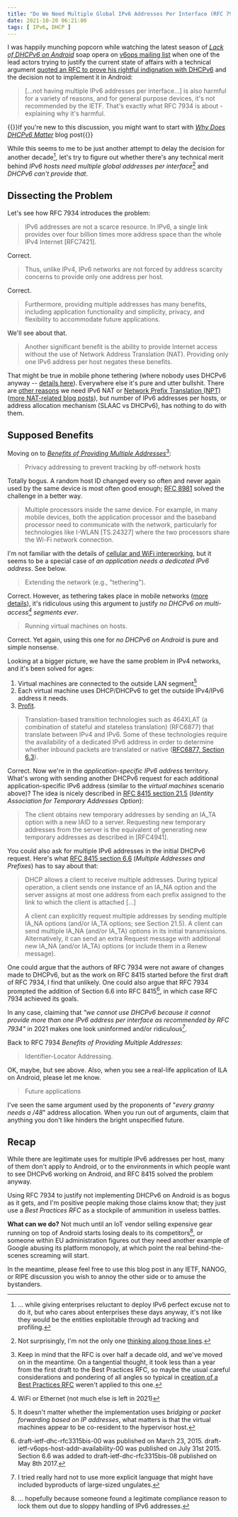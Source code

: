 ```yaml
---
title: "Do We Need Multiple Global IPv6 Addresses Per Interface (RFC 7934)"
date: 2021-10-20 06:21:00
tags: [ IPv6, DHCP ]
---
```

I was happily munching popcorn while watching the latest season of _[Lack of DHCPv6 on Android](https://mailarchive.ietf.org/arch/msg/v6ops/LsWLNn7jBuNkjKlLzeZOTCrnPN8/)_ soap opera on [v6ops mailing list](https://mailarchive.ietf.org/arch/browse/v6ops/) when one of the lead actors trying to justify the current state of affairs with a technical argument [quoted an RFC to prove his rightful indignation with DHCPv6](https://mailarchive.ietf.org/arch/msg/v6ops/7AihJ8u7RotHzOnT-gHrkTQY0RM/) and the decision not to implement it in Android:

> [...not having multiple IPv6 addresses per interface...] is also harmful for a variety of reasons, and for general purpose devices, it's not recommended by the IETF. That's exactly what RFC 7934 is about - explaining why it's harmful.

{{<note info>}}If you're new to this discussion, you might want to start with *[Why Does DHCPv6 Matter](/2021/10/dhcpv6-matters/)* blog post{{</note>}}
<!--more-->
While this seems to me to be just another attempt to delay the decision for another decade[^2], let's try to figure out whether there's any technical merit behind _IPv6 hosts need multiple global addresses per interface_[^3] and _DHCPv6 can't provide that_.

[^2]: ... while giving enterprises reluctant to deploy IPv6 perfect excuse not to do it, but who cares about enterprises these days anyway, it's not like they would be the entities exploitable through ad tracking and profiling.

[^3]: Not surprisingly, I'm not the only one [thinking along those lines](https://mailarchive.ietf.org/arch/msg/v6ops/XDpXyn_Nt0m8nv7CErumDcwV0S4/).

## Dissecting the Problem

Let's see how RFC 7934 introduces the problem:

> IPv6 addresses are not a scarce resource.  In IPv6, a single link provides over four billion times more address space than the whole IPv4 Internet [RFC7421].

Correct.

> Thus, unlike IPv4, IPv6 networks are not forced by address scarcity concerns to provide only one address per host.

Correct.

> Furthermore, providing multiple addresses has many benefits, including application functionality and simplicity, privacy, and flexibility to accommodate future applications.

We'll see about that.

> Another significant benefit is the ability to provide Internet access without the use of Network Address Translation (NAT). Providing only one IPv6 address per host negates these benefits.

That might be true in mobile phone tethering (where nobody uses DHCPv6 anyway -- [details here](/2021/10/dhcpv6-matters/)). Everywhere else it's pure and utter bullshit. There are [other reasons](/2011/12/ipv6-multihoming-without-nat-problem/) we need IPv6 NAT or [Network Prefix Translation (NPT)](/2011/12/we-just-might-need-nat66/) ([more NAT-related blog posts](/tag/nat/)), but number of IPv6 addresses per hosts, or address allocation mechanism (SLAAC vs DHCPv6), has nothing to do with them.

## Supposed Benefits

Moving on to *[Benefits of Providing Multiple Addresses](https://datatracker.ietf.org/doc/html/rfc7934#section-3)*[^4]:

[^4]: Keep in mind that the RFC is over half a decade old, and we've moved on in the meantime. On a tangential thought, it took less than a year from the first draft to the Best Practices RFC, so maybe the usual careful considerations and pondering of all angles so typical in [creation of a Best Practices RFC](/2015/02/rfc-7454-bgp-operations-and-security/) weren't applied to this one.

> Privacy addressing to prevent tracking by off-network hosts

Totally bogus. A random host ID changed every so often and never again used by the same device is most often good enough; [RFC 8981](https://datatracker.ietf.org/doc/html/rfc8981) solved the challenge in a better way.

> Multiple processors inside the same device.  For example, in many mobile devices, both the application processor and the baseband processor need to communicate with the network, particularly for technologies like I-WLAN [TS.24327] where the two processors share the Wi-Fi network connection.

I'm not familiar with the details of [cellular and WiFi interworking](https://en.wikipedia.org/wiki/Mobile_data_offloading#Cellular_and_Wi-Fi_network_interworking),  but it seems to be a special case of *an application needs a dedicated IPv6 address*. See below.

> Extending the network (e.g., "tethering").

Correct. However, as tethering takes place in mobile networks ([more details](/2021/10/dhcpv6-matters/)), it's ridiculous using this argument to justify *no DHCPv6 on multi-access[^L] segments ever*.

[^L]: WiFi or Ethernet (not much else is left in 2021)

> Running virtual machines on hosts.

Correct. Yet again, using this one for *no DHCPv6 on Android* is pure and simple nonsense.

Looking at a bigger picture, we have the same problem in IPv4 networks, and it's been solved for ages:

1. Virtual machines are connected to the outside LAN segment[^5]
2. Each virtual machine uses DHCP/DHCPv6 to get the outside IPv4/IPv6 address it needs.
3. [Profit](https://en.wikipedia.org/wiki/Gnomes_(South_Park)).

[^5]: It doesn't matter whether the implementation uses *bridging* or *packet forwarding based on IP addresses*, what matters is that the virtual machines appear to be co-resident to the hypervisor host.

> Translation-based transition technologies such as 464XLAT (a combination of stateful and stateless translation) (RFC6877) that translate between IPv4 and IPv6.  Some of these technologies require the availability of a dedicated IPv6 address in order to determine whether inbound packets are translated or native ([RFC6877, Section 6.3](https://datatracker.ietf.org/doc/html/rfc6877#section-6.3)).

Correct. Now we're in the *application-specific IPv6 address* territory. What's wrong with sending another DHCPv6 request for each additional application-specific IPv6 address (similar to the *virtual machines* scenario above)? The idea is nicely described in [RFC 8415 section 21.5](https://datatracker.ietf.org/doc/html/rfc8415#section-21.5) (*Identity Association for Temporary Addresses Option*):

> The client obtains new temporary addresses by sending an IA_TA option with a new IAID to a server.  Requesting new temporary addresses from the server is the equivalent of generating new temporary addresses as described in [RFC4941].

You could also ask for multiple IPv6 addresses in the initial DHCPv6 request. Here's what [RFC 8415 section 6.6](https://datatracker.ietf.org/doc/html/rfc8415#section-6.6) (*Multiple Addresses and Prefixes*) has to say about that:

> DHCP allows a client to receive multiple addresses.  During typical operation, a client sends one instance of an IA_NA option and the server assigns at most one address from each prefix assigned to the link to which the client is attached [...]
> 
>  A client can explicitly request multiple addresses by sending
   multiple IA_NA options (and/or IA_TA options; see Section 21.5).  A client can send multiple IA_NA (and/or IA_TA) options in its initial transmissions.  Alternatively, it can send an extra Request message with additional new IA_NA (and/or IA_TA) options (or include them in a Renew message).

One could argue that the authors of RFC 7934 were not aware of changes made to DHCPv6, but as the work on RFC 8415 started before the first draft of RFC 7934, I find that unlikely. One could also argue that RFC 7934 prompted the addition of Section 6.6 into RFC 8415[^TL], in which case RFC 7934 achieved its goals.

In any case, claiming that *"we cannot use DHCPv6 because it cannot provide more than one IPv6 address per interface as recommended by RFC 7934"* in 2021 makes one look uninformed and/or ridiculous[^BS].

[^TL]: draft-ietf-dhc-rfc3315bis-00 was published on March 23, 2015. draft-ietf-v6ops-host-addr-availability-00 was published on July 31st 2015. Section 6.6 was added to draft-ietf-dhc-rfc3315bis-08 published on May 8th 2017.

[^BS]: I tried really hard not to use more explicit language that might have included byproducts of large-sized ungulates.

Back to RFC 7934 *Benefits of Providing Multiple Addresses*:

> Identifier-Locator Addressing.

OK, maybe, but see above. Also, when you see a real-life application of ILA on Android, please let me know.

> Future applications

I've seen the same argument used by the proponents of "*every granny needs a /48*" address allocation. When you run out of arguments, claim that anything you don't like hinders the bright unspecified future.

## Recap

While there are legitimate uses for multiple IPv6 addresses per host, many of them don't apply to Android, or to the environments in which people want to see DHCPv6 working on Android, and RFC 8415 solved the problem anyway. 

Using RFC 7934 to justify not implementing DHCPv6 on Android is as bogus as it gets, and I'm positive people making those claims know that; they just use a *Best Practices RFC* as a stockpile of ammunition in useless battles.

**What can we do?** Not much until an IoT vendor selling expensive gear running on top of Android starts losing deals to its competitors[^6], or someone within EU administration figures out they need another example of Google abusing its platform monopoly, at which point the real behind-the-scenes screaming will start. 

In the meantime, please feel free to use this blog post in any IETF, NANOG, or RIPE discussion you wish to annoy the other side or to amuse the bystanders.

[^6]: ... hopefully because someone found a legitimate compliance reason to lock them out due to sloppy handling of IPv6 addresses.

